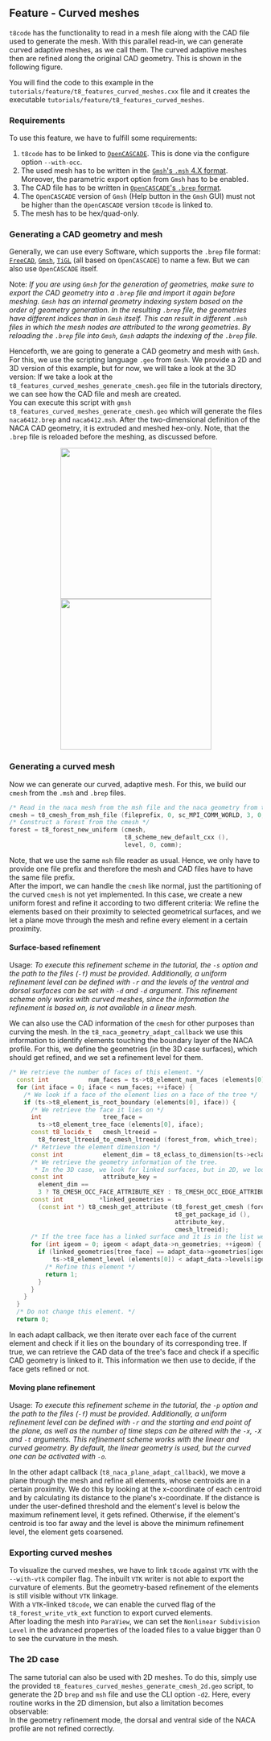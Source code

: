 ## Feature - Curved meshes

`t8code` has the functionality to read in a mesh file along with the CAD file used to generate the mesh. With this parallel read-in, we can generate curved adaptive meshes, as we call them. The curved adaptive meshes then are refined along the original CAD geometry. This is shown in the following figure.

You will find the code to this example in the `tutorials/feature/t8_features_curved_meshes.cxx` file and it creates the executable `tutorials/feature/t8_features_curved_meshes`.

### Requirements

To use this feature, we have to fulfill some requirements:  
1. `t8code` has to be linked to [`OpenCASCADE`](https://dev.opencascade.org/doc/overview/html/index.html). This is done via the configure option `--with-occ`.  
2. The used mesh has to be written in the [`Gmsh`'s `.msh` 4.X format](https://gmsh.info/doc/texinfo/gmsh.html#MSH-file-format). Moreover, the parametric export option from `Gmsh` has to be enabled.  
3. The CAD file has to be written in [`OpenCASCADE`'s `.brep` format](https://dev.opencascade.org/doc/overview/html/specification__brep_format.html).
4. The `OpenCASCADE` version of `Gmsh` (Help button in the `Gmsh` GUI) must not be higher than the `OpenCASCADE` version `t8code` is linked to.
5. The mesh has to be hex/quad-only.  

### Generating a CAD geometry and mesh

Generally, we can use every Software, which supports the `.brep` file format: [`FreeCAD`](https://www.freecadweb.org/), [`Gmsh`](https://gmsh.info), [`TiGL`](https://dlr-sc.github.io/tigl/) (all based on `OpenCASCADE`) to name a few. But we can also use `OpenCASCADE` itself.
  
Note: _If you are using `Gmsh` for the generation of geometries, make sure to export the CAD geometry into a `.brep` file and import it again before meshing. `Gmsh` has an internal geometry indexing system based on the order of geometry generation. In the resulting `.brep` file, the geometries have different indices than in `Gmsh` itself. This can result in different `.msh` files in which the mesh nodes are attributed to the wrong geometries. By reloading the `.brep` file into `Gmsh`, `Gmsh` adapts the indexing of the `.brep` file._  

Henceforth, we are going to generate a CAD geometry and mesh with `Gmsh`. For this, we use the scripting language `.geo` from `Gmsh`. We provide a 2D and 3D version of this example, but for now, we will take a look at the 3D version: If we take a look at the `t8_features_curved_meshes_generate_cmesh.geo` file in the tutorials directory, we can see how the CAD file and mesh are created.  
You can execute this script with `gmsh t8_features_curved_meshes_generate_cmesh.geo` which will generate the files `naca6412.brep` and `naca6412.msh`.
After the two-dimensional definition of the NACA CAD geometry, it is extruded and meshed hex-only. Note, that the `.brep` file is reloaded before the meshing, as discussed before.
<p align="center">
<img src="https://github.com/holke/t8code/wiki/pictures/tutorials/feature_curved_meshes_naca6412_brep.png" height="300" hspace=100>
<img src="https://github.com/holke/t8code/wiki/pictures/tutorials/feature_curved_meshes_naca6412_mesh.png" height="300">
</p>

### Generating a curved mesh

Now we can generate our curved, adaptive mesh. For this, we build our `cmesh` from the `.msh` and `.brep` files.
```C++
/* Read in the naca mesh from the msh file and the naca geometry from the brep file */
cmesh = t8_cmesh_from_msh_file (fileprefix, 0, sc_MPI_COMM_WORLD, 3, 0, occ || surface);
/* Construct a forest from the cmesh */
forest = t8_forest_new_uniform (cmesh,
                                t8_scheme_new_default_cxx (),
                                level, 0, comm);
```
Note, that we use the same `msh` file reader as usual. Hence, we only have to provide one file prefix and therefore the mesh and CAD files have to have the same file prefix.  
After the import, we can handle the `cmesh` like normal, just the partitioning of the curved `cmesh` is not yet implemented. In this case, we create a new uniform forest and refine it according to two different criteria: We refine the elements based on their proximity to selected geometrical surfaces, and we let a plane move through the mesh and refine every element in a certain proximity.

#### Surface-based refinement

Usage: _To execute this refinement scheme in the tutorial, the `-s` option and the path to the files (`-f`) must be provided. Additionally, a uniform refinement level can be defined with `-r` and the levels of the ventral and dorsal surfaces can be set with `-d` and `-d` argument. This refinement scheme only works with curved meshes, since the information the refinement is based on, is not available in a linear mesh._

We can also use the CAD information of the `cmesh` for other purposes than curving the mesh. In the `t8_naca_geometry_adapt_callback` we use this information to identify elements touching the boundary layer of the NACA profile. For this, we define the geometries (in the 3D case surfaces), which should get refined, and we set a refinement level for them.
```C++
/* We retrieve the number of faces of this element. */
  const int           num_faces = ts->t8_element_num_faces (elements[0]);
  for (int iface = 0; iface < num_faces; ++iface) {
    /* We look if a face of the element lies on a face of the tree */
    if (ts->t8_element_is_root_boundary (elements[0], iface)) {
      /* We retrieve the face it lies on */
      int                 tree_face =
        ts->t8_element_tree_face (elements[0], iface);
      const t8_locidx_t   cmesh_ltreeid =
        t8_forest_ltreeid_to_cmesh_ltreeid (forest_from, which_tree);
      /* Retrieve the element dimension */
      const int           element_dim = t8_eclass_to_dimension[ts->eclass];
      /* We retrieve the geometry information of the tree.
       * In the 3D case, we look for linked surfaces, but in 2D, we look for linked edges. */
      const int           attribute_key =
        element_dim ==
        3 ? T8_CMESH_OCC_FACE_ATTRIBUTE_KEY : T8_CMESH_OCC_EDGE_ATTRIBUTE_KEY;
      const int          *linked_geometries =
        (const int *) t8_cmesh_get_attribute (t8_forest_get_cmesh (forest),
                                              t8_get_package_id (),
                                              attribute_key,
                                              cmesh_ltreeid);
      /* If the tree face has a linked surface and it is in the list we refine it */
      for (int igeom = 0; igeom < adapt_data->n_geometries; ++igeom) {
        if (linked_geometries[tree_face] == adapt_data->geometries[igeom] &&
            ts->t8_element_level (elements[0]) < adapt_data->levels[igeom]) {
          /* Refine this element */
          return 1;
        }
      }
    }
  }
  /* Do not change this element. */
  return 0;
```
In each adapt callback, we then iterate over each face of the current element and check if it lies on the boundary of its corresponding tree. If true, we can retrieve the CAD data of the tree's face and check if a specific CAD geometry is linked to it. This information we then use to decide, if the face gets refined or not.

#### Moving plane refinement

Usage: _To execute this refinement scheme in the tutorial, the `-p` option and the path to the files (`-f`) must be provided. Additionally, a uniform refinement level can be defined with `-r` and the starting and end point of the plane, as well as the number of time steps can be altered with the `-x`, `-X` and `-t` arguments. This refinement scheme works with the linear and curved geometry. By default, the linear geometry is used, but the curved one can be activated with `-o`._

In the other adapt callback (`t8_naca_plane_adapt_callback`), we move a plane through the mesh and refine all elements, whose centroids are in a certain proximity. We do this by looking at the x-coordinate of each centroid and by calculating its distance to the plane's x-coordinate. If the distance is under the user-defined threshold and the element's level is below the maximum refinement level, it gets refined. Otherwise, if the element's centroid is too far away and the level is above the minimum refinement level, the element gets coarsened.

### Exporting curved meshes

To visualize the curved meshes, we have to link `t8code` against `VTK` with the `--with-vtk` compiler flag. The inbuilt `VTK` writer is not able to export the curvature of elements. But the geometry-based refinement of the elements is still visible without `VTK` linkage.  
With a `VTK`-linked `t8code`, we can enable the curved flag of the `t8_forest_write_vtk_ext` function to export curved elements.  
After loading the mesh into `ParaView`, we can set the `Nonlinear Subdivision Level` in the advanced properties of the loaded files to a value bigger than 0 to see the curvature in the mesh.

### The 2D case

The same tutorial can also be used with 2D meshes. To do this, simply use the provided `t8_features_curved_meshes_generate_cmesh_2d.geo` script, to generate the 2D `brep` and `msh` file and use the CLI option `-d2`. Here, every routine works in the 2D dimension, but also a limitation becomes observable:  
In the geometry refinement mode, the dorsal and ventral side of the NACA profile are not refined correctly.